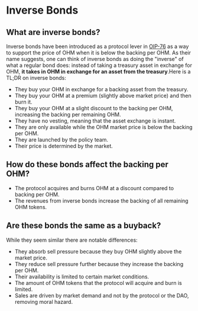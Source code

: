 # Inverse Bonds

## What are inverse bonds? <a href="#what-are-inverse-bonds" id="what-are-inverse-bonds"></a>

Inverse bonds have been introduced as a protocol lever in [OIP-76](https://snapshot.org/#/olympusdao.eth/proposal/0xa544837835f3c4e681efba18d33623d4eb2acedec352dfc3c926a45902cd3612) as a way to support the price of OHM when it is below the backing per OHM. As their name suggests, one can think of inverse bonds as doing the "inverse" of what a regular bond does: instead of taking a treasury asset in exchange for OHM, **it takes in OHM in exchange for an asset from the treasury**.Here is a TL;DR on inverse bonds:

* They buy your OHM in exchange for a backing asset from the treasury.
* They buy your OHM at a premium (slightly above market price) and then burn it.
* They buy your OHM at a slight discount to the backing per OHM, increasing the backing per remaining OHM.
* They have no vesting, meaning that the asset exchange is instant.
* They are only available while the OHM market price is below the backing per OHM.
* They are launched by the policy team.
* Their price is determined by the market.



## How do these bonds affect the backing per OHM?

* The protocol acquires and burns OHM at a discount compared to backing per OHM.
* The revenues from inverse bonds increase the backing of all remaining OHM tokens.



## Are these bonds the same as a buyback?

While they seem similar there are notable differences:

* They absorb sell pressure because they buy OHM slightly above the market price.
* They reduce sell pressure further because they increase the backing per OHM.
* Their availability is limited to certain market conditions.
* The amount of OHM tokens that the protocol will acquire and burn is limited.
* Sales are driven by market demand and not by the protocol or the DAO, removing moral hazard.
